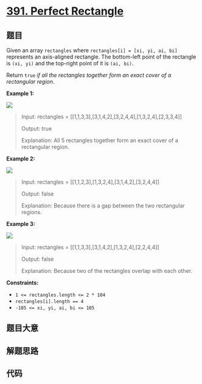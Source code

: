 # [391. Perfect Rectangle](https://leetcode.com/problems/perfect-rectangle/)

## 题目

Given an array `rectangles` where `rectangles[i] = [xi, yi, ai, bi]`
represents an axis-aligned rectangle. The bottom-left point of the rectangle
is `(xi, yi)` and the top-right point of it is `(ai, bi)`.

Return `true` _if all the rectangles together form an exact cover of a
rectangular region_.



**Example 1:**

![](https://assets.leetcode.com/uploads/2021/03/27/perectrec1-plane.jpg)

> Input: rectangles = [[1,1,3,3],[3,1,4,2],[3,2,4,4],[1,3,2,4],[2,3,3,4]]
> 
> Output: true
> 
> Explanation: All 5 rectangles together form an exact cover of a rectangular region.

**Example 2:**

![](https://assets.leetcode.com/uploads/2021/03/27/perfectrec2-plane.jpg)

> Input: rectangles = [[1,1,2,3],[1,3,2,4],[3,1,4,2],[3,2,4,4]]
> 
> Output: false
> 
> Explanation: Because there is a gap between the two rectangular regions.

**Example 3:**

![](https://assets.leetcode.com/uploads/2021/03/27/perfecrrec4-plane.jpg)

> Input: rectangles = [[1,1,3,3],[3,1,4,2],[1,3,2,4],[2,2,4,4]]
> 
> Output: false
> 
> Explanation: Because two of the rectangles overlap with each other.

**Constraints:**

  * `1 <= rectangles.length <= 2 * 104`
  * `rectangles[i].length == 4`
  * `-105 <= xi, yi, ai, bi <= 105`


## 题目大意

## 解题思路

## 代码

```javascript

```


